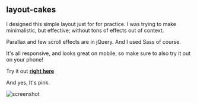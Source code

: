 ## layout-cakes

I designed this simple layout just for for practice. I was trying to make minimalistic, but effective; without tons of effects out of context.

Parallax and few scroll effects are in jQuery. And I used Sass of course.

It's all responsive, and looks great on mobile, so make sure to also try it out on your phone!

Try it out [**right here**](https://tmszlbmrv.github.io/layout-cakes/)

And yes, It's pink.

![screenshot](/img/prlx5.gif)
